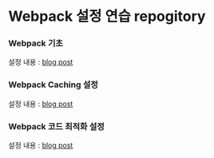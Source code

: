 # Webpack 설정 연습 repogitory

### Webpack 기초
설정 내용 : [blog post](https://kmj24.tistory.com/172 "blog link")

### Webpack Caching 설정
설정 내용 : [blog post](https://kmj24.tistory.com/174 "blog link")

### Webpack 코드 최적화 설정
설정 내용 : [blog post](https://kmj24.tistory.com/175 "blog link")